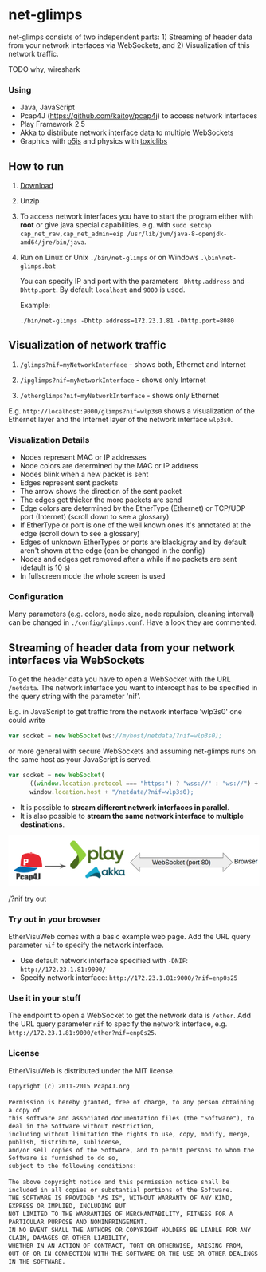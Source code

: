 # net-glimps

net-glimps consists of two independent parts: 1) Streaming of header data from your network interfaces via WebSockets, and 2) Visualization of this network traffic.

TODO why, wireshark

### Using

* Java, JavaScript
* Pcap4J (https://github.com/kaitoy/pcap4j) to access network interfaces
* Play Framework 2.5
* Akka to distribute network interface data to multiple WebSockets
* Graphics with [p5js](https://p5js.org/) and physics with [toxiclibs](https://github.com/hapticdata/toxiclibsjs)

## How to run

1. [Download](https://github.com/kristian-lange/net-glimps/releases)

1. Unzip

1. To access network interfaces you have to start the program either with **root** or give java special capabilities, e.g. with `sudo setcap cap_net_raw,cap_net_admin=eip /usr/lib/jvm/java-8-openjdk-amd64/jre/bin/java`.

1. Run on Linux or Unix `./bin/net-glimps` or on Windows `.\bin\net-glimps.bat`
   
   You can specify IP and port with the parameters `-Dhttp.address` and `-Dhttp.port`. By default `localhost` and `9000` is used.

   Example:

   ```shell
   ./bin/net-glimps -Dhttp.address=172.23.1.81 -Dhttp.port=8080
   ```
   
## Visualization of network traffic

1. `/glimps?nif=myNetworkInterface` - shows both, Ethernet and Internet
   
2. `/ipglimps?nif=myNetworkInterface` - shows only Internet
   
3. `/etherglimps?nif=myNetworkInterface` - shows only Ethernet

E.g. `http://localhost:9000/glimps?nif=wlp3s0` shows a visualization of the Ethernet layer and the Internet layer of the network interface `wlp3s0`.

### Visualization Details 

* Nodes represent MAC or IP addresses
* Node colors are determined by the MAC or IP address
* Nodes blink when a new packet is sent
* Edges represent sent packets
* The arrow shows the direction of the sent packet
* The edges get thicker the more packets are send
* Edge colors are determined by the EtherType (Ethernet) or TCP/UDP port (Internet) (scroll down to see a glossary)
* If EtherType or port is one of the well known ones it's annotated at the edge (scroll down to see a glossary)
* Edges of unknown EtherTypes or ports are black/gray and by default aren't shown at the edge (can be changed in the config)
* Nodes and edges get removed after a while if no packets are sent (default is 10 s)
* In fullscreen mode the whole screen is used

### Configuration

Many parameters (e.g. colors, node size, node repulsion, cleaning interval) can be changed in `./config/glimps.conf`. Have a look they are commented.


## Streaming of header data from your network interfaces via WebSockets

To get the header data you have to open a WebSocket with the URL `/netdata`. The network interface you want to intercept has to be specified in the query string with the parameter 'nif'.

E.g. in JavaScript to get traffic from the network interface 'wlp3s0' one could write

```javascript
var socket = new WebSocket(ws://myhost/netdata/?nif=wlp3s0);
```

or more general with secure WebSockets and assuming net-glimps runs on the same host as your JavaScript is served.

```javascript
var socket = new WebSocket(
      ((window.location.protocol === "https:") ? "wss://" : "ws://") +
      window.location.host + "/netdata/?nif=wlp3s0);
```

* It is possible to **stream different network interfaces in parallel**.
* It is also possible to **stream the same network interface to multiple destinations**.



![Schema](docs/schema.png)



/?nif try out

### Try out in your browser

EtherVisuWeb comes with a basic example web page. Add the URL query parameter `nif` to specify the network interface.

* Use default network interface specified with `-DNIF`: `http://172.23.1.81:9000/`
* Specify network interface: `http://172.23.1.81:9000/?nif=enp0s25`

### Use it in your stuff

The endpoint to open a WebSocket to get the network data is `/ether`. Add the URL query parameter `nif` to specify the network interface, e.g. `http://172.23.1.81:9000/ether?nif=enp0s25`.

### License

EtherVisuWeb is distributed under the MIT license.

    Copyright (c) 2011-2015 Pcap4J.org

    Permission is hereby granted, free of charge, to any person obtaining a copy of
    this software and associated documentation files (the "Software"), to deal in the Software without restriction,
    including without limitation the rights to use, copy, modify, merge, publish, distribute, sublicense,
    and/or sell copies of the Software, and to permit persons to whom the Software is furnished to do so,
    subject to the following conditions:

    The above copyright notice and this permission notice shall be included in all copies or substantial portions of the Software.
    THE SOFTWARE IS PROVIDED "AS IS", WITHOUT WARRANTY OF ANY KIND, EXPRESS OR IMPLIED, INCLUDING BUT
    NOT LIMITED TO THE WARRANTIES OF MERCHANTABILITY, FITNESS FOR A PARTICULAR PURPOSE AND NONINFRINGEMENT.
    IN NO EVENT SHALL THE AUTHORS OR COPYRIGHT HOLDERS BE LIABLE FOR ANY CLAIM, DAMAGES OR OTHER LIABILITY,
    WHETHER IN AN ACTION OF CONTRACT, TORT OR OTHERWISE, ARISING FROM,
    OUT OF OR IN CONNECTION WITH THE SOFTWARE OR THE USE OR OTHER DEALINGS IN THE SOFTWARE.
